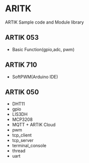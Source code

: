 # ARITK
ARTIK Sample code and Module library

## ARTIK 053
 - Basic Function(gpio,adc, pwm)
 
## ARTIK 710
 - SoftPWM(Arduino IDE)

## ARTIK 050
 - DHT11
 - gpio
 - LIS3DH
 - MCP3208
 - MQTT + ARTIK Cloud
 - pwm
 - tcp_client
 - tcp_server
 - terminal_console
 - thread
 - uart

